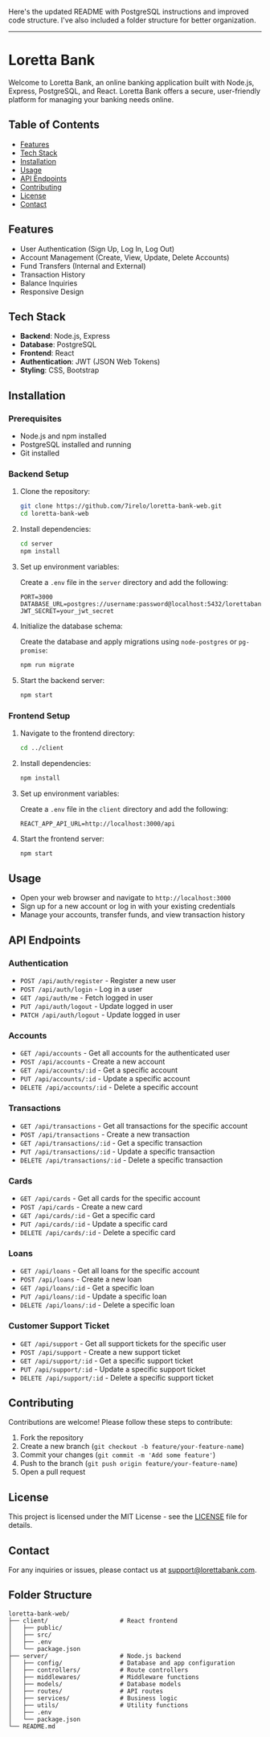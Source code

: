 Here's the updated README with PostgreSQL instructions and improved code structure. I've also included a folder structure for better organization.

---

# Loretta Bank

Welcome to Loretta Bank, an online banking application built with Node.js, Express, PostgreSQL, and React. Loretta Bank offers a secure, user-friendly platform for managing your banking needs online.

## Table of Contents

- [Features](#features)
- [Tech Stack](#tech-stack)
- [Installation](#installation)
- [Usage](#usage)
- [API Endpoints](#api-endpoints)
- [Contributing](#contributing)
- [License](#license)
- [Contact](#contact)

## Features

- User Authentication (Sign Up, Log In, Log Out)
- Account Management (Create, View, Update, Delete Accounts)
- Fund Transfers (Internal and External)
- Transaction History
- Balance Inquiries
- Responsive Design

## Tech Stack

- **Backend**: Node.js, Express
- **Database**: PostgreSQL
- **Frontend**: React
- **Authentication**: JWT (JSON Web Tokens)
- **Styling**: CSS, Bootstrap

## Installation

### Prerequisites

- Node.js and npm installed
- PostgreSQL installed and running
- Git installed

### Backend Setup

1. Clone the repository:

    ```bash
    git clone https://github.com/7irelo/loretta-bank-web.git
    cd loretta-bank-web
    ```

2. Install dependencies:

    ```bash
    cd server
    npm install
    ```

3. Set up environment variables:

    Create a `.env` file in the `server` directory and add the following:

    ```env
    PORT=3000
    DATABASE_URL=postgres://username:password@localhost:5432/lorettabank
    JWT_SECRET=your_jwt_secret
    ```

4. Initialize the database schema:

    Create the database and apply migrations using `node-postgres` or `pg-promise`:

    ```bash
    npm run migrate
    ```

5. Start the backend server:

    ```bash
    npm start
    ```

### Frontend Setup

1. Navigate to the frontend directory:

    ```bash
    cd ../client
    ```

2. Install dependencies:

    ```bash
    npm install
    ```

3. Set up environment variables:

    Create a `.env` file in the `client` directory and add the following:

    ```env
    REACT_APP_API_URL=http://localhost:3000/api
    ```

4. Start the frontend server:

    ```bash
    npm start
    ```

## Usage

- Open your web browser and navigate to `http://localhost:3000`
- Sign up for a new account or log in with your existing credentials
- Manage your accounts, transfer funds, and view transaction history

## API Endpoints

### Authentication

- `POST /api/auth/register` - Register a new user
- `POST /api/auth/login` - Log in a user
- `GET /api/auth/me` - Fetch logged in user
- `PUT /api/auth/logout` - Update logged in user
- `PATCH /api/auth/logout` - Update logged in user

### Accounts

- `GET /api/accounts` - Get all accounts for the authenticated user
- `POST /api/accounts` - Create a new account
- `GET /api/accounts/:id` - Get a specific account
- `PUT /api/accounts/:id` - Update a specific account
- `DELETE /api/accounts/:id` - Delete a specific account

### Transactions

- `GET /api/transactions` - Get all transactions for the specific account
- `POST /api/transactions` - Create a new transaction
- `GET /api/transactions/:id` - Get a specific transaction
- `PUT /api/transactions/:id` - Update a specific transaction
- `DELETE /api/transactions/:id` - Delete a specific transaction

### Cards

- `GET /api/cards` - Get all cards for the specific account
- `POST /api/cards` - Create a new card
- `GET /api/cards/:id` - Get a specific card
- `PUT /api/cards/:id` - Update a specific card
- `DELETE /api/cards/:id` - Delete a specific card

### Loans

- `GET /api/loans` - Get all loans for the specific account
- `POST /api/loans` - Create a new loan
- `GET /api/loans/:id` - Get a specific loan
- `PUT /api/loans/:id` - Update a specific loan
- `DELETE /api/loans/:id` - Delete a specific loan

### Customer Support Ticket

- `GET /api/support` - Get all support tickets for the specific user
- `POST /api/support` - Create a new support ticket
- `GET /api/support/:id` - Get a specific support ticket
- `PUT /api/support/:id` - Update a specific support ticket
- `DELETE /api/support/:id` - Delete a specific support ticket

## Contributing

Contributions are welcome! Please follow these steps to contribute:

1. Fork the repository
2. Create a new branch (`git checkout -b feature/your-feature-name`)
3. Commit your changes (`git commit -m 'Add some feature'`)
4. Push to the branch (`git push origin feature/your-feature-name`)
5. Open a pull request

## License

This project is licensed under the MIT License - see the [LICENSE](LICENSE) file for details.

## Contact

For any inquiries or issues, please contact us at [support@lorettabank.com](mailto:support@lorettabank.com).

## Folder Structure

```
loretta-bank-web/
├── client/                    # React frontend
│   ├── public/
│   ├── src/
│   ├── .env
│   └── package.json
├── server/                    # Node.js backend
│   ├── config/                # Database and app configuration
│   ├── controllers/           # Route controllers
│   ├── middlewares/           # Middleware functions
│   ├── models/                # Database models
│   ├── routes/                # API routes
│   ├── services/              # Business logic
│   ├── utils/                 # Utility functions
│   ├── .env
│   └── package.json
└── README.md
```
